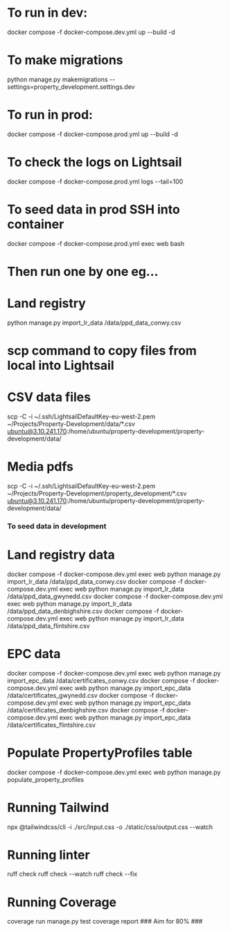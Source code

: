 # To run in dev:
docker compose -f docker-compose.dev.yml up --build -d

# To make migrations
python manage.py makemigrations --settings=property_development.settings.dev

# To run in prod:
docker compose -f docker-compose.prod.yml up --build -d

# To check the logs on Lightsail
docker compose -f docker-compose.prod.yml logs --tail=100

# To seed data in prod SSH into container
docker compose -f docker-compose.prod.yml exec web bash
# Then run one by one eg...
# Land registry
python manage.py import_lr_data /data/ppd_data_conwy.csv

# scp command to copy files from local into Lightsail
# CSV data files
scp -C -i ~/.ssh/LightsailDefaultKey-eu-west-2.pem \
  ~/Projects/Property-Development/data/*.csv \
  ubuntu@3.10.241.170:/home/ubuntu/property-development/property-development/data/
# Media pdfs
scp -C -i ~/.ssh/LightsailDefaultKey-eu-west-2.pem \
  ~/Projects/Property-Development/property_development/*.csv \
  ubuntu@3.10.241.170:/home/ubuntu/property-development/property-development/data/

### To seed data in development
# Land registry data
docker compose -f docker-compose.dev.yml exec web python manage.py import_lr_data /data/ppd_data_conwy.csv
docker compose -f docker-compose.dev.yml exec web python manage.py import_lr_data /data/ppd_data_gwynedd.csv
docker compose -f docker-compose.dev.yml exec web python manage.py import_lr_data /data/ppd_data_denbighshire.csv
docker compose -f docker-compose.dev.yml exec web python manage.py import_lr_data /data/ppd_data_flintshire.csv
# EPC data
docker compose -f docker-compose.dev.yml exec web python manage.py import_epc_data /data/certificates_conwy.csv
docker compose -f docker-compose.dev.yml exec web python manage.py import_epc_data /data/certificates_gwynedd.csv
docker compose -f docker-compose.dev.yml exec web python manage.py import_epc_data /data/certificates_denbighshire.csv
docker compose -f docker-compose.dev.yml exec web python manage.py import_epc_data /data/certificates_flintshire.csv
# Populate PropertyProfiles table
docker compose -f docker-compose.dev.yml exec web python manage.py populate_property_profiles

# Running Tailwind
npx @tailwindcss/cli -i ./src/input.css -o ./static/css/output.css --watch

# Running linter
ruff check
ruff check --watch
ruff check --fix

# Running Coverage
coverage run manage.py test
coverage report ### Aim for 80% ###
